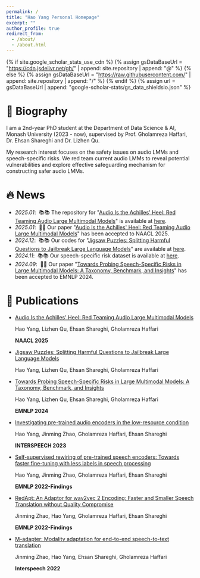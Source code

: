 ```yaml
---
permalink: /
title: "Hao Yang Personal Homepage"
excerpt: ""
author_profile: true
redirect_from: 
  - /about/
  - /about.html
---
```


{% if site.google_scholar_stats_use_cdn %}
{% assign gsDataBaseUrl = "https://cdn.jsdelivr.net/gh/" | append: site.repository | append: "@" %}
{% else %}
{% assign gsDataBaseUrl = "https://raw.githubusercontent.com/" | append: site.repository | append: "/" %}
{% endif %}
{% assign url = gsDataBaseUrl | append: "google-scholar-stats/gs_data_shieldsio.json" %}

<span class='anchor' id='about-me'></span>

# 📖 Biography

I am a 2nd-year PhD student at the Department of Data Science & AI, Monash University (2023 - now), supervised by Prof. Gholamreza Haffari, Dr. Ehsan Shareghi and Dr. Lizhen Qu.

My research interest focuses on the safety issues on audio LMMs and speech-specific risks. We red team current audio LMMs to reveal potential vulnerabilities and explore effective safeguarding mechanism for constructing safer audio LMMs.


# 🔥 News
- *2025.01*: &nbsp;📚📚 The repository for "[Audio Is the Achilles' Heel: Red Teaming Audio Large Multimodal Models](https://arxiv.org/pdf/2410.23861)" is available at [here](https://github.com/YangHao97/RedteamAudioLMMs). 
- *2025.01*: &nbsp;🎉🎉 Our paper "[Audio Is the Achilles' Heel: Red Teaming Audio Large Multimodal Models](https://arxiv.org/pdf/2410.23861)" has been accepted to NAACL 2025. 
- *2024.12*: &nbsp;📚📚 Our codes for "[Jigsaw Puzzles: Splitting Harmful Questions to Jailbreak Large Language Models](https://arxiv.org/pdf/2410.11459)" are available at [here](https://github.com/YangHao97/JigSawPuzzles).
- *2024.11*: &nbsp;📚📚 Our speech-specific risk dataset is available at [here](https://github.com/YangHao97/speech_specific_risk).
- *2024.09*: &nbsp;🎉🎉 Our paper "[Towards Probing Speech-Specific Risks in Large Multimodal Models: A Taxonomy, Benchmark, and Insights](https://arxiv.org/pdf/2406.17430)" has been accepted to EMNLP 2024.

# 📝 Publications 

- [Audio Is the Achilles' Heel: Red Teaming Audio Large Multimodal Models](https://arxiv.org/pdf/2410.23861)

  Hao Yang, Lizhen Qu, Ehsan Shareghi, Gholamreza Haffari
  
  **NAACL 2025**

- [Jigsaw Puzzles: Splitting Harmful Questions to Jailbreak Large Language Models](https://arxiv.org/pdf/2410.11459)

  Hao Yang, Lizhen Qu, Ehsan Shareghi, Gholamreza Haffari

- [Towards Probing Speech-Specific Risks in Large Multimodal Models: A Taxonomy, Benchmark, and Insights](https://arxiv.org/pdf/2406.17430)

  Hao Yang, Lizhen Qu, Ehsan Shareghi, Gholamreza Haffari
  
  **EMNLP 2024**

- [Investigating pre-trained audio encoders in the low-resource condition](https://arxiv.org/pdf/2305.17733)

  Hao Yang, Jinming Zhao, Gholamreza Haffari, Ehsan Shareghi
  
  **INTERSPEECH 2023**

- [Self-supervised rewiring of pre-trained speech encoders: Towards faster fine-tuning with less labels in speech processing](https://arxiv.org/pdf/2210.13030)

  Hao Yang, Jinming Zhao, Gholamreza Haffari, Ehsan Shareghi
  
  **EMNLP 2022-Findings**

- [RedApt: An Adaptor for wav2vec 2 Encoding: Faster and Smaller Speech Translation without Quality Compromise](https://arxiv.org/pdf/2210.08475)

  Jinming Zhao, Hao Yang, Gholamreza Haffari, Ehsan Shareghi
  
  **EMNLP 2022-Findings**

- [M-adapter: Modality adaptation for end-to-end speech-to-text translation](https://arxiv.org/pdf/2207.00952)

  Jinming Zhao, Hao Yang, Ehsan Shareghi, Gholamreza Haffari
  
  **Interspeech 2022**

